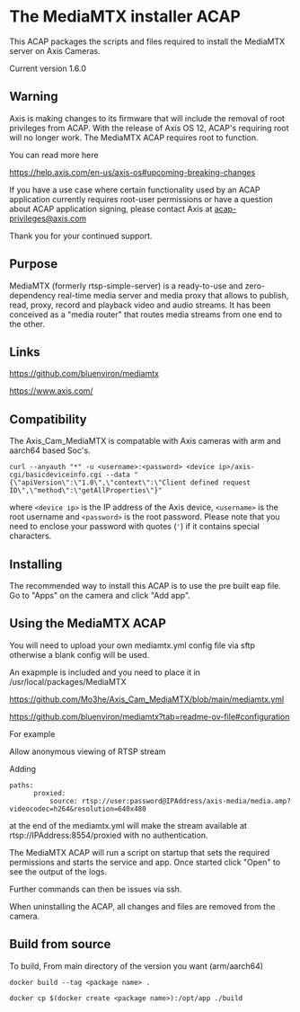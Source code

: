 # The MediaMTX installer ACAP

This ACAP packages the scripts and files required to install the MediaMTX server on Axis Cameras.

Current version 1.6.0

## Warning

Axis is making changes to its firmware that will include the removal of root privileges from ACAP.
With the release of Axis OS 12, ACAP's requiring root will no longer work.
The MediaMTX ACAP requires root to function.

You can read more here

<https://help.axis.com/en-us/axis-os#upcoming-breaking-changes>

If you have a use case where certain functionality used by an ACAP application currently requires root-user permissions or have a question about ACAP application signing, please contact Axis at <acap-privileges@axis.com>

Thank you for your continued support.

## Purpose

MediaMTX (formerly rtsp-simple-server) is a ready-to-use and zero-dependency real-time media server and media proxy that allows to publish, read, proxy, record and playback video and audio streams. It has been conceived as a "media router" that routes media streams from one end to the other.

## Links

<https://github.com/bluenviron/mediamtx>

<https://www.axis.com/>

## Compatibility

The Axis_Cam_MediaMTX is compatable with Axis cameras with arm and aarch64 based Soc's.

```
curl --anyauth "*" -u <username>:<password> <device ip>/axis-cgi/basicdeviceinfo.cgi --data "{\"apiVersion\":\"1.0\",\"context\":\"Client defined request ID\",\"method\":\"getAllProperties\"}"
```

where `<device ip>` is the IP address of the Axis device, `<username>` is the root username and `<password>` is the root password. Please
note that you need to enclose your password with quotes (`'`) if it contains special characters.

## Installing

The recommended way to install this ACAP is to use the pre built eap file.
Go to "Apps" on the camera and click "Add app".

## Using the MediaMTX ACAP

You will need to upload your own mediamtx.yml config file via sftp otherwise a blank config will be used.

An exapmple is included and you need to place it in /usr/local/packages/MediaMTX

<https://github.com/Mo3he/Axis_Cam_MediaMTX/blob/main/mediamtx.yml>

<https://github.com/bluenviron/mediamtx?tab=readme-ov-file#configuration>

For example

Allow anonymous viewing of RTSP stream

Adding

```
paths:
      proxied:
          source: rtsp://user:password@IPAddress/axis-media/media.amp?videocodec=h264&resolution=640x480
```

at the end of the mediamtx.yml will make the stream available at rtsp://IPAddress:8554/proxied with no authentication.

The MediaMTX ACAP will run a script on startup that sets the required permissions and starts the service and app.
Once started click "Open" to see the output of the logs.

Further commands can then be issues via ssh.

When uninstalling the ACAP, all changes and files are removed from the camera.

## Build from source

To build,
From main directory of the version you want (arm/aarch64)

```
docker build --tag <package name> . 
```

```
docker cp $(docker create <package name>):/opt/app ./build 
```
